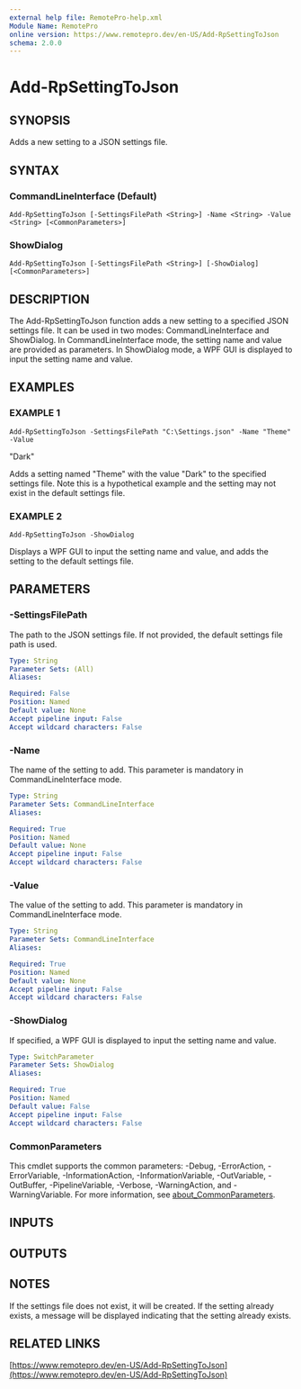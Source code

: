 ```yaml
---
external help file: RemotePro-help.xml
Module Name: RemotePro
online version: https://www.remotepro.dev/en-US/Add-RpSettingToJson
schema: 2.0.0
---
```


# Add-RpSettingToJson

## SYNOPSIS
Adds a new setting to a JSON settings file.

## SYNTAX

### CommandLineInterface (Default)
```
Add-RpSettingToJson [-SettingsFilePath <String>] -Name <String> -Value <String> [<CommonParameters>]
```

### ShowDialog
```
Add-RpSettingToJson [-SettingsFilePath <String>] [-ShowDialog] [<CommonParameters>]
```

## DESCRIPTION
The Add-RpSettingToJson function adds a new setting to a specified JSON settings
file.
It can be used in two modes: CommandLineInterface and ShowDialog.
In
CommandLineInterface mode, the setting name and value are provided as parameters.
In ShowDialog mode, a WPF GUI is displayed to input the setting name and value.

## EXAMPLES

### EXAMPLE 1
```
Add-RpSettingToJson -SettingsFilePath "C:\Settings.json" -Name "Theme" -Value
```

"Dark"

Adds a setting named "Theme" with the value "Dark" to the specified settings
file.
Note this is a hypothetical example and the setting may not exist in the
default settings file.

### EXAMPLE 2
```
Add-RpSettingToJson -ShowDialog
```

Displays a WPF GUI to input the setting name and value, and adds the setting to
the default settings file.

## PARAMETERS

### -SettingsFilePath
The path to the JSON settings file.
If not provided, the default settings file
path is used.

```yaml
Type: String
Parameter Sets: (All)
Aliases:

Required: False
Position: Named
Default value: None
Accept pipeline input: False
Accept wildcard characters: False
```

### -Name
The name of the setting to add.
This parameter is mandatory in
CommandLineInterface mode.

```yaml
Type: String
Parameter Sets: CommandLineInterface
Aliases:

Required: True
Position: Named
Default value: None
Accept pipeline input: False
Accept wildcard characters: False
```

### -Value
The value of the setting to add.
This parameter is mandatory in
CommandLineInterface mode.

```yaml
Type: String
Parameter Sets: CommandLineInterface
Aliases:

Required: True
Position: Named
Default value: None
Accept pipeline input: False
Accept wildcard characters: False
```

### -ShowDialog
If specified, a WPF GUI is displayed to input the setting name and value.

```yaml
Type: SwitchParameter
Parameter Sets: ShowDialog
Aliases:

Required: True
Position: Named
Default value: False
Accept pipeline input: False
Accept wildcard characters: False
```

### CommonParameters
This cmdlet supports the common parameters: -Debug, -ErrorAction, -ErrorVariable, -InformationAction, -InformationVariable, -OutVariable, -OutBuffer, -PipelineVariable, -Verbose, -WarningAction, and -WarningVariable. For more information, see [about_CommonParameters](http://go.microsoft.com/fwlink/?LinkID=113216).

## INPUTS

## OUTPUTS

## NOTES
If the settings file does not exist, it will be created.
If the setting already
exists, a message will be displayed indicating that the setting already exists.

## RELATED LINKS

[https://www.remotepro.dev/en-US/Add-RpSettingToJson](https://www.remotepro.dev/en-US/Add-RpSettingToJson)

